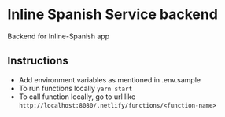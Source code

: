 # Inline Spanish Service backend

Backend for Inline-Spanish app

## Instructions

-   Add environment variables as mentioned in .env.sample
-   To run functions locally `yarn start`
-   To call function locally, go to url like `http://localhost:8080/.netlify/functions/<function-name>`
